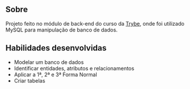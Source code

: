 ## Sobre

Projeto feito no módulo de back-end do curso da [Trybe](https://www.betrybe.com/), onde foi utilizado MySQL para manipulação de banco de dados.

## Habilidades desenvolvidas

- Modelar um banco de dados
- Identificar entidades, atributos e relacionamentos
- Aplicar a 1ª, 2ª e 3ª Forma Normal
- Criar tabelas
